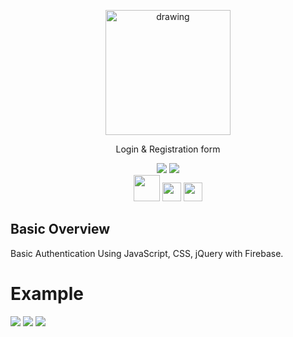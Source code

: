 
<p align="center"><img src="https://i.ibb.co/hsVKbmp/registration-form-1.png" alt="drawing" width="200"/></p>

 <p align ="center" >  Login & Registration form </p>

<p align="center">
<img src="https://img.shields.io/badge/made%20by-barilki-blue.svg" >
<img src="https://img.shields.io/badge/status-stable-brightgreen.svg?style=flat">
<br>
<img width="42"
src="https://www.iconfinder.com/icons/1175544/download/svg/512">
<img width="30"
src="https://srv-file8.gofile.io/download/0lkt9i/javascript-1.svg">
<img src="https://icon-library.com/images/css-icon/css-icon-1.jpg" width="30">
</p>



## Basic Overview
 Basic Authentication Using JavaScript, CSS, jQuery with Firebase.

# Example

<img src="https://i.ibb.co/smMc2Fq/loginsite2.png style=flat">
<img src="https://i.ibb.co/R68m6nv/loginsite3.png style=flat">
<img src="https://i.ibb.co/yPyYKdP/loginsite1.png style=flat">

